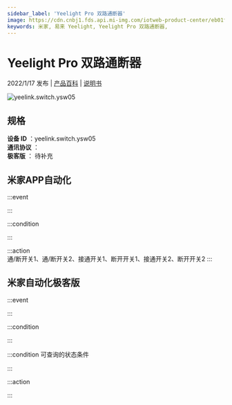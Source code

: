 ```yaml
---
sidebar_label: 'Yeelight Pro 双路通断器'
image: https://cdn.cnbj1.fds.api.mi-img.com/iotweb-product-center/eb01fa6a99c1cbee45f8b5a853a75b79_1635232917907.png?GalaxyAccessKeyId=AKVGLQWBOVIRQ3XLEW&Expires=9223372036854775807&Signature=/Kj3d8ApV8g4tIedum7RexcFp1g=
keywords: 米家, 易来 Yeelight, Yeelight Pro 双路通断器, 
---
```

# Yeelight Pro 双路通断器

2022/1/17 发布 | [产品百科](https://home.mi.com/webapp/content/baike/product/index.html?model=yeelink.switch.ysw05/) | [说明书](https://home.mi.com/views/introduction.html?model=yeelink.switch.ysw05&region=cn)

![yeelink.switch.ysw05](https://cdn.cnbj1.fds.api.mi-img.com/iotweb-product-center/eb01fa6a99c1cbee45f8b5a853a75b79_1635232917907.png?GalaxyAccessKeyId=AKVGLQWBOVIRQ3XLEW&Expires=9223372036854775807&Signature=/Kj3d8ApV8g4tIedum7RexcFp1g=)

## 规格  
> 
**设备 ID** ：yeelink.switch.ysw05  
**通讯协议** ：  
**极客版**  ： 待补充 


## 米家APP自动化  

:::event  

:::

:::condition  

:::

:::action   
通/断开关1、通/断开关2、接通开关1、断开开关1、接通开关2、断开开关2
:::

## 米家自动化极客版  

:::event  

:::

:::condition  

:::

:::condition 可查询的状态条件  

:::

:::action  

:::

        
